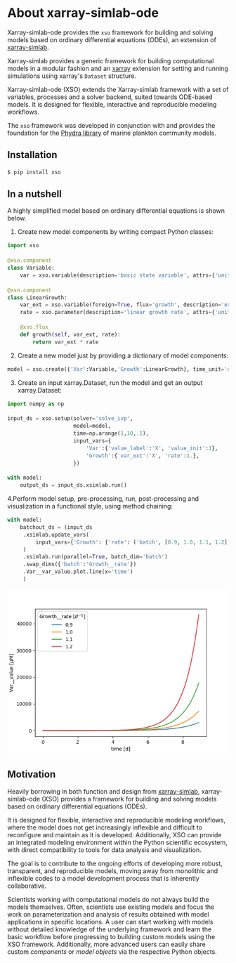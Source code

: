 # About xarray-simlab-ode

Xarray-simlab-ode provides the `xso` framework for building and solving models based on ordinary differential equations 
(ODEs), an extension of [xarray-simlab](https://github.com/xarray-contrib/xarray-simlab).

Xarray-simlab provides a generic framework for building computational models in a modular fashion and an [xarray](http://xarray.pydata.org/) extension for setting and running simulations using xarray's `Dataset` structure.

Xarray-simlab-ode (XSO) extends the Xarray-simlab framework with a set of variables, processes and a solver backend, 
suited towards ODE-based models. It is designed for flexible, interactive and reproducible modeling workflows.

The `xso` framework was developed in conjunction with and provides the foundation for the 
[Phydra library](https://github.com/ben1post/phydra) of marine plankton community models.

## Installation

```bash
$ pip install xso
```

## In a nutshell

A highly simplified model based on ordinary differential equations is shown below.
1. Create new model components by writing compact Python classes:
```python
import xso

@xso.component
class Variable:
    var = xso.variable(description='basic state variable', attrs={'units':'µM'})

@xso.component
class LinearGrowth:
    var_ext = xso.variable(foreign=True, flux='growth', description='external state variable')
    rate = xso.parameter(description='linear growth rate', attrs={'units':'$d^{-1}$'})

    @xso.flux
    def growth(self, var_ext, rate):
        return var_ext * rate
```
2. Create a new model just by providing a dictionary of model components:

```python
model = xso.create({'Var':Variable,'Growth':LinearGrowth}, time_unit='d')
```
3. Create an input xarray.Dataset, run the model and get an output xarray.Dataset:

```python
import numpy as np

input_ds = xso.setup(solver='solve_ivp',
                     model=model,
                     time=np.arange(1,10,.1),
                     input_vars={
                         'Var':{'value_label':'X', 'value_init':1},
                         'Growth':{'var_ext':'X', 'rate':1.},
                     })

with model:
    output_ds = input_ds.xsimlab.run()
```
4.Perform model setup, pre-processing, run, post-processing and visualization in a functional style, using method chaining:
```python
with model:
    batchout_ds = (input_ds
     .xsimlab.update_vars(
         input_vars={'Growth': {'rate': ('batch', [0.9, 1.0, 1.1, 1.2])}}
     )
     .xsimlab.run(parallel=True, batch_dim='batch')
     .swap_dims({'batch':'Growth__rate'})
     .Var__var_value.plot.line(x='time')
     )
```

![plot](_static/GrowthRate_BatchOut.png)

## Motivation

Heavily borrowing in both function and design from [xarray-simlab](https://xarray-simlab.readthedocs.io/en/latest/), 
xarray-simlab-ode (XSO) provides a framework for building and solving models based on ordinary differential 
equations (ODEs). 

It is designed for flexible, interactive and reproducible modeling workflows, where the model does 
not get increasingly inflexible and difficult to reconfigure and maintain as it is developed. Additionally, XSO can 
provide an integrated modeling environment within the Python scientific ecosystem, with direct compatibility to 
tools for data analysis and visualization.

The goal is to contribute to the ongoing efforts of developing more robust, transparent, and reproducible models, 
moving away from monolithic and inflexible codes to a model development process that is inherently collaborative.

Scientists working with computational models do not always build the models themselves. Often, scientists use 
existing models and focus the work on parameterization and analysis of results obtained with model applications in 
specific locations. A user can start working with models without detailed knowledge of the underlying framework and 
learn the basic workflow before progressing to building custom models using the XSO framework. Additionally, more 
advanced users can easily share custom _components_ or _model objects_ via the respective Python objects. 

